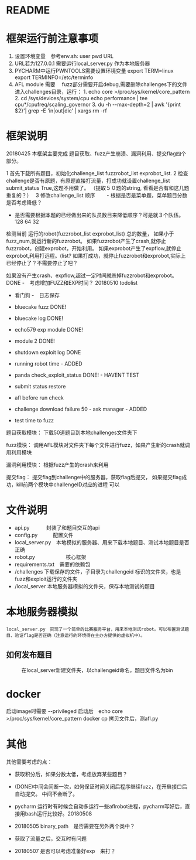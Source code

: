 # README
# 框架运行前注意事项
1. 设置环境变量　参考env.sh: user pwd URL
2. URL若为127.0.0.1 需要运行local_server.py 作为本地服务器
3. PYCHARM中运行PWNTOOLS需要设置环境变量
    export TERM=linux
    export TERMINFO=/etc/terminfo
4.  AFL module 需要　 fuzz部分需要开启debug,需要删除challenges下的文件
    进入challenges目录，运行：
    1.
    echo core >/proc/sys/kernel/core_pattern
    2.
    cd /sys/devices/system/cpu
    echo performance | tee cpu*/cpufreq/scaling_governor
    3.
    du -h --max-depth=2 | awk '{print $2}'| grep -E 'in|out|dic' | xargs rm -rf





# 框架说明
20180425 本框架主要完成 题目获取、fuzz产生崩溃、漏洞利用、提交flag四个部分。


1 首先下载所有题目，初始化challenge_list fuzzrobot_list exprobot_list.
2 检查challenge是否有原题，有原题直接打流量，打成功就设置challenge_list submit_status True,这题不用做了。
（提取５０题的string, 看看是否有和这几题重复的？）　
3 修改challenge_list 顺序
　　- 根据是否是菜单题，菜单题目分数是否考虑降低？
   - 是否需要根据本题的已经做出来的队员数目来降低顺序？可是就３个队伍。128 64 32

检测当前 运行的robot(fuzzrobot_list exprobot_list) 总的数量，
如果小于fuzz_num,就运行新的fuzzrobot。
如果fuzzrobot产生了crash,就停止fuzzrobot，创建exprobot，开始利用。
如果exprobot产生了expflow,就停止exprobot,利用打远程。(list?
如果打成功，就停止fuzzrobot和exprobot,实际上已经停止了？不需要停止了吧？

如果没有产生crash、expflow,超过一定时间就杀掉fuzzrobot和exprobot。
DONE -　考虑增加FUZZ和EXP时间？
20180510 todolist
- 看门狗
-　日志保存
- bluecake fuzz   DONE!
- bluecake log    DONE!
- echo579 exp module  DONE!
- module 2        DONE!
- shutdown exploit log DONE
- running robot time  - ADDED

- panda check_exploit_status DONE! - HAVENT TEST
- submit status restore

- afl before run check
- challenge download failure 50 - ask manager  - ADDED
- test time to fuzz






题目获取模块：
    下载50道题目到本地challenges文件夹下

fuzz模块：
    调用AFL模块对文件夹下每个文件进行fuzz，如果产生新的crash就调用利用模块

漏洞利用模块：
    根据fuzz产生的crash来利用

提交flag：
    提交flag到challenge中的服务器，获取flag后提交，
    如果提交flag成功，kill前两个模块中challengeID对应的进程
        可以


# 文件说明
- api.py   　　　封装了和题目交互的api
- config.py　　　配置文件
- local_server.py　本地模拟的服务器、用来下载本地题目、测试本地题目是否正确
- robot.py　　　　　　核心框架
- requirements.txt　需要的依赖包
- /challenges   下载保存的文件，子目录为challengeid 标识的文件夹，也是fuzz和exploit运行的文件夹
- /local_server 本地服务器模拟的文件夹，保存本地测试的题目

# 本地服务器模拟
    local_server.py　实现了一个简单的比赛服务平台，用来本地测试robot。可以布置测试题目、验证flag是否正确（注意运行的环境得在主办方提供的虚拟机中）。
## 如何发布题目
　　　在local_server新建文件夹，以challengeid命名，题目文件名为bin

# docker
启动image时需要 --privileged
启动后　echo core >/proc/sys/kernel/core_pattern
docker cp 拷贝文件后，测afl.py






# 其他　
其他需要考虑的点：
- 获取积分后，如果分数太低，考虑放弃某些题目？
- (DONE)中间会间断一次，如何保证时间关闭后程序继续fuzz，在开启接口后自动提交。 中间不会断了。
- pycharm 运行时有时候会自动多运行一些aflrobot进程，pycharm写好后，直接用bash运行比较好。20180508



- 20180505 binary_path　是否需要在另外两个类中？
- 获取了流量之后，交互时有问题
- 20180507 是否可以考虑准备好exp　来打？
